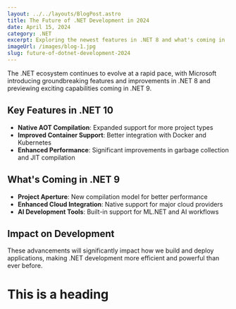 ```yaml
---
layout: ../../layouts/BlogPost.astro
title: The Future of .NET Development in 2024
date: April 15, 2024
category: .NET
excerpt: Exploring the newest features in .NET 8 and what's coming in .NET 9, including performance improvements and new language features that will reshape how we build applications.
imageUrl: /images/blog-1.jpg
slug: future-of-dotnet-development-2024
---
```


The .NET ecosystem continues to evolve at a rapid pace, with Microsoft introducing groundbreaking features and improvements in .NET 8 and previewing exciting capabilities coming in .NET 9.

## Key Features in .NET 10

- **Native AOT Compilation**: Expanded support for more project types
- **Improved Container Support**: Better integration with Docker and Kubernetes
- **Enhanced Performance**: Significant improvements in garbage collection and JIT compilation

## What's Coming in .NET 9

- **Project Aperture**: New compilation model for better performance
- **Enhanced Cloud Integration**: Native support for major cloud providers
- **AI Development Tools**: Built-in support for ML.NET and AI workflows

## Impact on Development

These advancements will significantly impact how we build and deploy applications, making .NET development more efficient and powerful than ever before.

# This is a heading